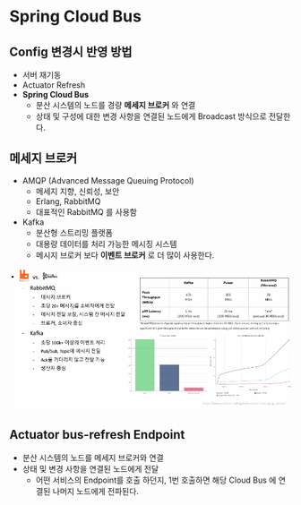 # Spring Cloud Bus

## Config 변경시 반영 방법
- 서버 재기동
- Actuator Refresh
- **Spring Cloud Bus**
    - 분산 시스템의 노드를 경량 **메세지 브로커** 와 연결
    - 상태 및 구성에 대한 변경 사항을 연결된 노드에게 Broadcast 방식으로 전달한다.

## 메세지 브로커
- AMQP (Advanced Message Queuing Protocol)
    - 메세지 지향, 신뢰성, 보안
    - Erlang, RabbitMQ
    - 대표적인 RabbitMQ 를 사용함
- Kafka
    - 분산형 스트리밍 플랫폼
    - 대용량 데이터를 처리 가능한 메시징 시스템
    - 메시지 브로커 보다 **이벤트 브로커** 로 더 많이 사용한다.

![RabbitMQ vs Kafka](./images/RabbitMQ_Kafka.png)

## Actuator bus-refresh Endpoint
- 분산 시스템의 노드를 메세지 브로커와 연결
- 상태 및 변경 사항을 연결된 노드에게 전달
    - 어떤 서비스의 Endpoint를 호출 하던지, 1번 호출하면 해당 Cloud Bus 에 연결된 나머지 노드에게 전파된다.